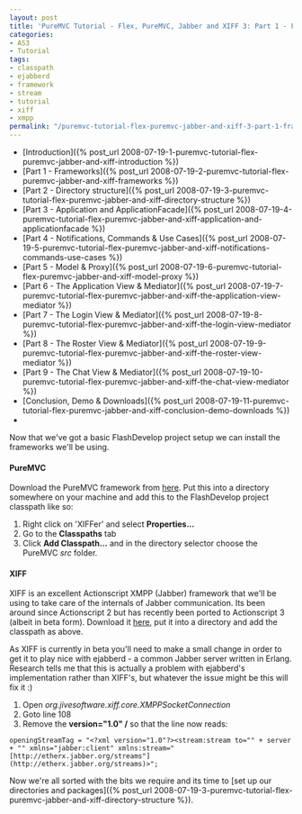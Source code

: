 ```yaml
---
layout: post
title: 'PureMVC Tutorial - Flex, PureMVC, Jabber and XIFF 3: Part 1 - Frameworks'
categories:
- AS3
- Tutorial
tags:
- classpath
- ejabberd
- framework
- stream
- tutorial
- xiff
- xmpp
permalink: "/puremvc-tutorial-flex-puremvc-jabber-and-xiff-3-part-1-frameworks/"
---
```


- [Introduction]({% post_url 2008-07-19-1-puremvc-tutorial-flex-puremvc-jabber-and-xiff-introduction %})
- [Part 1 - Frameworks]({% post_url 2008-07-19-2-puremvc-tutorial-flex-puremvc-jabber-and-xiff-frameworks %})
- [Part 2 - Directory structure]({% post_url 2008-07-19-3-puremvc-tutorial-flex-puremvc-jabber-and-xiff-directory-structure %})
- [Part 3 - Application and ApplicationFacade]({% post_url 2008-07-19-4-puremvc-tutorial-flex-puremvc-jabber-and-xiff-application-and-applicationfacade %})
- [Part 4 - Notifications, Commands & Use Cases]({% post_url 2008-07-19-5-puremvc-tutorial-flex-puremvc-jabber-and-xiff-notifications-commands-use-cases %})
- [Part 5 - Model & Proxy]({% post_url 2008-07-19-6-puremvc-tutorial-flex-puremvc-jabber-and-xiff-model-proxy %})
- [Part 6 - The Application View & Mediator]({% post_url 2008-07-19-7-puremvc-tutorial-flex-puremvc-jabber-and-xiff-the-application-view-mediator %})
- [Part 7 - The Login View & Mediator]({% post_url 2008-07-19-8-puremvc-tutorial-flex-puremvc-jabber-and-xiff-the-login-view-mediator %})
- [Part 8 - The Roster View & Mediator]({% post_url 2008-07-19-9-puremvc-tutorial-flex-puremvc-jabber-and-xiff-the-roster-view-mediator %})
- [Part 9 - The Chat View & Mediator]({% post_url 2008-07-19-10-puremvc-tutorial-flex-puremvc-jabber-and-xiff-the-chat-view-mediator %})
- [Conclusion, Demo & Downloads]({% post_url 2008-07-19-11-puremvc-tutorial-flex-puremvc-jabber-and-xiff-conclusion-demo-downloads %})
- 
Now that we've got a basic FlashDevelop project setup we can install the frameworks we'll be using.

#### PureMVC

Download the PureMVC framework from [here](https://trac.puremvc.org/PureMVC_AS3/wiki/Downloads).  Put this into a directory somewhere on your machine and add this to the FlashDevelop project classpath like so:

1. Right click on 'XIFFer' and select **Properties...**
2. Go to the **Classpaths** tab
3. Click **Add Classpath...** and in the directory selector choose the PureMVC *src* folder.

#### XIFF

XIFF is an excellent Actionscript XMPP (Jabber) framework that we'll be using to take care of the internals of Jabber communication.  Its been around since Actionscript 2 but has recently been ported to Actionscript 3 (albeit in beta form).  Download it [here](https://www.igniterealtime.org/projects/xiff/), put it into a directory and add the classpath as above.

As XIFF is currently in beta you'll need to make a small change in order to get it to play nice with ejabberd - a common Jabber server written in Erlang.  Research tells me that this is actually a problem with ejabberd's implementation rather than XIFF's, but whatever the issue might be this will fix it :)

1. Open *org.jivesoftware.xiff.core.XMPPSocketConnection*
2. Goto line 108
3. Remove the **version="1.0" /** so that the line now reads:

```as3
openingStreamTag = "<?xml version="1.0"?><stream:stream to="" + server + "" xmlns="jabber:client" xmlns:stream="[http://etherx.jabber.org/streams"](http://etherx.jabber.org/streams)>";
```

Now we're all sorted with the bits we require and its time to [set up our directories and packages]({% post_url 2008-07-19-3-puremvc-tutorial-flex-puremvc-jabber-and-xiff-directory-structure %}).
